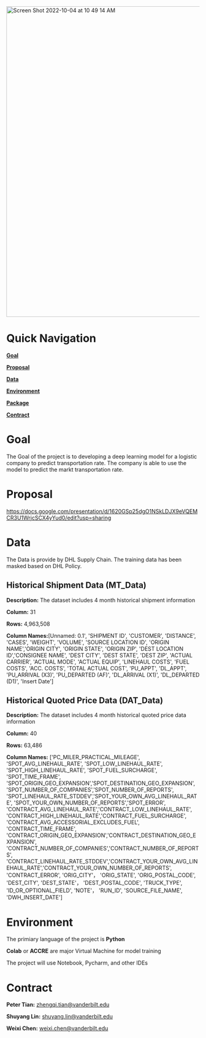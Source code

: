 <img width="811" alt="Screen Shot 2022-10-04 at 10 49 14 AM" src="https://user-images.githubusercontent.com/89152255/193866083-1aeb8ee7-050d-4a63-add8-13750bef29f4.png">

# Quick Navigation

**[Goal](#Goal)**

**[Proposal](Proposal)**

**[Data](#Data)**

**[Environment](#Environment)**

**[Package](#Package)**

**[Contract](#Contract)**


# Goal
The Goal of the project is to developing a deep learning model for a logistic company to predict transportation rate. The company is able to use the model to predict the markt transportation rate.

# Proposal
https://docs.google.com/presentation/d/1620GSp25dgO1NSkLDJX9eVQEMCR3U1WrjcSCX4yYud0/edit?usp=sharing


# Data
The Data is provide by DHL Supply Chain. The training data has been masked based on DHL Policy. 

## Historical Shipment Data (MT_Data)

**Description:** The dataset includes 4 month historical shipment information

**Column:** 31

**Rows:** 4,963,508

**Column Names:**[Unnamed: 0.1', 'SHIPMENT ID', 'CUSTOMER', 'DISTANCE', 'CASES', 'WEIGHT', 'VOLUME', 'SOURCE LOCATION ID', 'ORIGIN NAME','ORIGIN CITY', 'ORIGIN STATE', 'ORIGIN ZIP', 'DEST LOCATION ID','CONSIGNEE NAME', 'DEST CITY', 'DEST STATE', 'DEST ZIP', 'ACTUAL CARRIER', 'ACTUAL MODE', 'ACTUAL EQUIP', 'LINEHAUL COSTS', 'FUEL COSTS', 'ACC. COSTS', 'TOTAL ACTUAL COST', 'PU_APPT', 'DL_APPT', 'PU_ARRIVAL (X3)', 'PU_DEPARTED (AF)', 'DL_ARRIVAL (X1)', 'DL_DEPARTED (D1)', 'Insert Date']

## Historical Quoted Price Data (DAT_Data)

**Description:** The dataset includes 4 month historical quoted price data information

**Column:** 40

**Rows:** 63,486

**Column Names:** ['PC_MILER_PRACTICAL_MILEAGE', 'SPOT_AVG_LINEHAUL_RATE', 'SPOT_LOW_LINEHAUL_RATE', 'SPOT_HIGH_LINEHAUL_RATE', 'SPOT_FUEL_SURCHARGE', 'SPOT_TIME_FRAME', 'SPOT_ORIGIN_GEO_EXPANSION','SPOT_DESTINATION_GEO_EXPANSION', 'SPOT_NUMBER_OF_COMPANIES','SPOT_NUMBER_OF_REPORTS', 'SPOT_LINEHAUL_RATE_STDDEV','SPOT_YOUR_OWN_AVG_LINEHAUL_RATE', 'SPOT_YOUR_OWN_NUMBER_OF_REPORTS','SPOT_ERROR', 'CONTRACT_AVG_LINEHAUL_RATE','CONTRACT_LOW_LINEHAUL_RATE', 'CONTRACT_HIGH_LINEHAUL_RATE','CONTRACT_FUEL_SURCHARGE', 'CONTRACT_AVG_ACCESSORIAL_EXCLUDES_FUEL', 'CONTRACT_TIME_FRAME', 'CONTRACT_ORIGIN_GEO_EXPANSION','CONTRACT_DESTINATION_GEO_EXPANSION', 'CONTRACT_NUMBER_OF_COMPANIES','CONTRACT_NUMBER_OF_REPORTS', 'CONTRACT_LINEHAUL_RATE_STDDEV','CONTRACT_YOUR_OWN_AVG_LINEHAUL_RATE','CONTRACT_YOUR_OWN_NUMBER_OF_REPORTS', 'CONTRACT_ERROR', 'ORIG_CITY'， 'ORIG_STATE', 'ORIG_POSTAL_CODE', 'DEST_CITY', 'DEST_STATE'， 'DEST_POSTAL_CODE', 'TRUCK_TYPE', 'ID_OR_OPTIONAL_FIELD', 'NOTE'， 'RUN_ID', 'SOURCE_FILE_NAME', 'DWH_INSERT_DATE']


# Environment
The primiary language of the project is **Python**

**Colab** or **ACCRE** are major Virtual Machine for model training

The project will use Notebook, Pycharm, and other IDEs

# Contract
**Peter Tian:** zhengqi.tian@vanderbilt.edu

**Shuyang Lin:** shuyang.lin@vanderbilt.edu

**Weixi Chen:** weixi.chen@vanderbilt.edu
